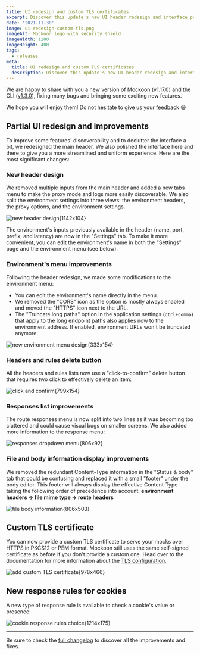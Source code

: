 ```yaml
---
title: UI redesign and custom TLS certificates
excerpt: Discover this update's new UI header redesign and interface polish, custom TLS certificate support, and cookie rules
date: '2021-11-30'
image: ui-redesign-custom-tls.png
imageAlt: Mockoon logo with security shield
imageWidth: 1200
imageHeight: 400
tags:
  - releases
meta:
  title: UI redesign and custom TLS certificates
  description: Discover this update's new UI header redesign and interface polish, custom TLS certificate support, and cookie rules
---
```


We are happy to share with you a new version of Mockoon ([v1.17.0](https://github.com/mockoon/mockoon/releases/tag/v1.17.0)) and the CLI ([v1.3.0](https://github.com/mockoon/cli/releases/tag/v1.2.0)), fixing many bugs and bringing some exciting new features.

We hope you will enjoy them! Do not hesitate to give us your [feedback](/contact/) 😃

## Partial UI redesign and improvements

To improve some features' discoverability and to declutter the interface a bit, we redesigned the main header. We also polished the interface here and there to give you a more streamlined and uniform experience. Here are the most significant changes:

### New header design

We removed multiple inputs from the main header and added a new tabs menu to make the proxy mode and logs more easily discoverable. We also split the environment settings into three views: the environment headers, the proxy options, and the environment settings.

![new header design{1142x104}](/images/blog/ui-redesign-custom-tls/new-header.png)

The environment's inputs previously available in the header (name, port, prefix, and latency) are now in the "Settings" tab.
To make it more convenient, you can edit the environment's name in both the "Settings" page and the environment menu (see below).

### Environment's menu improvements

Following the header redesign, we made some modifications to the environment menu:

- You can edit the environment's name directly in the menu.
- We removed the "CORS" icon as the option is mostly always enabled and moved the "HTTPS" icon next to the URL.
- The "Truncate long paths" option in the application settings (`ctrl+comma`) that apply to the long endpoint paths also applies now to the environment address. If enabled, environment URLs won't be truncated anymore.

![new environment menu design{333x154}](/images/blog/ui-redesign-custom-tls/new-env-menu.gif)

### Headers and rules delete button

All the headers and rules lists now use a "click-to-confirm" delete button that requires two click to effectively delete an item:

![click and confirm{799x154}](/images/blog/ui-redesign-custom-tls/click-to-confirm.gif)

### Responses list improvements

The route responses menu is now split into two lines as it was becoming too cluttered and could cause visual bugs on smaller screens. We also added more information to the response menu:

![responses dropdown menu{806x92}](/images/blog/ui-redesign-custom-tls/responses-menu.png)

### File and body information display improvements

We removed the redundant Content-Type information in the "Status & body" tab that could be confusing and replaced it with a small "footer" under the body editor. This footer will always display the effective Content-Type taking the following order of precedence into account:
**environment headers → file mime type → route headers**

![file body information{806x503}](/images/blog/ui-redesign-custom-tls/file-body-info.png)

## Custom TLS certificate

You can now provide a custom TLS certificate to serve your mocks over HTTPS in PKCS12 or PEM format. Mockoon still uses the same self-signed certificate as before if you don't provide a custom one. Head over to the documentation for more information about the [TLS configuration](docs:server-configuration/serving-over-tls).

![add custom TLS certificate{978x466}](/images/blog/ui-redesign-custom-tls/custom-tls-settings.png)

## New response rules for cookies

A new type of response rule is available to check a cookie's value or presence:

![cookie response rules choice{1214x175}](/images/blog/ui-redesign-custom-tls/new-cookie-response-rule.png)

---

Be sure to check the [full changelog](https://github.com/mockoon/mockoon/releases/tag/v1.17.0) to discover all the improvements and fixes.
